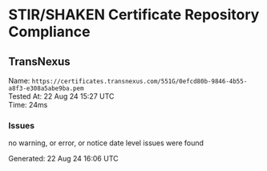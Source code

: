 # STIR/SHAKEN Certificate Repository Compliance

## TransNexus

Name: `https://certificates.transnexus.com/551G/0efcd80b-9846-4b55-a8f3-e308a5abe9ba.pem`\
Tested At: 22 Aug 24 15:27 UTC\
Time: 24ms

### Issues

no warning, or error, or notice date level issues were found

Generated: 22 Aug 24 16:06 UTC